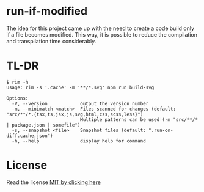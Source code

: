 # run-if-modified

The idea for this project came up with the need to create a code build only if a file becomes modified. This way, it is possible to reduce the compilation and transpilation time considerably.

# TL-DR

```
$ rim -h
Usage: rim -s '.cache' -m '**/*.svg' npm run build-svg

Options:
  -V, --version            output the version number
  -m, --minimatch <match>  Files scanned for changes (default: "src/**/*.{tsx,ts,jsx,js,svg,html,css,scss,less}")
                           Multiple patterns can be used (-m "src/**/* | package.json | somefile")
  -s, --snapshot <file>    Snapshot files (default: ".run-on-diff.cache.json")
  -h, --help               display help for command
```

# License

Read the license [MIT by clicking here](LICENSE.md)
